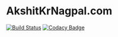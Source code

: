 # AkshitKrNagpal.com

[![Build Status](https://travis-ci.org/akshitkrnagpal/akshitkrnagpal.com.svg?branch=master)](https://travis-ci.org/akshitkragpal/akshitkrnagpal.com)
[![Codacy Badge](https://api.codacy.com/project/badge/Grade/881cb3da606f4597af96f9c25e941ed7)](https://app.codacy.com/app/AKN/akshitkrnagpal.com?utm_source=github.com&utm_medium=referral&utm_content=akshitkrnagpal/akshitkrnagpal.com&utm_campaign=badger)
